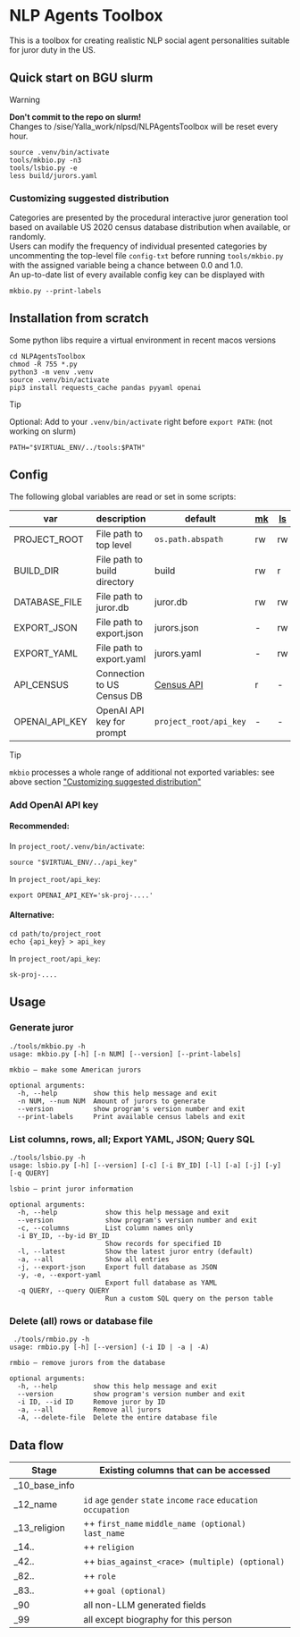 # NLP Agents Toolbox

This is a toolbox for creating realistic NLP social agent 
personalities suitable for juror duty in the US.

## Quick start on BGU slurm
> [!WARNING]
> **Don't commit to the repo on slurm!**  
> Changes to /sise/Yalla_work/nlpsd/NLPAgentsToolbox will be reset every hour.

```
source .venv/bin/activate
tools/mkbio.py -n3
tools/lsbio.py -e
less build/jurors.yaml
```

### Customizing suggested distribution
Categories are presented by the procedural interactive juror generation tool based on available US 2020 census database distribution when available, or randomly.  
Users can modify the frequency of individual presented categories by uncommenting the top-level file `config-txt` before running `tools/mkbio.py` with the assigned variable being a chance between 0.0 and 1.0.  
An up-to-date list of every available config key can be displayed with  
```
mkbio.py --print-labels
```

## Installation from scratch

Some python libs require a virtual environment in recent macos versions 
```
cd NLPAgentsToolbox
chmod -R 755 *.py
python3 -m venv .venv
source .venv/bin/activate
pip3 install requests_cache pandas pyyaml openai
```

> [!TIP]
> Optional: Add to your `.venv/bin/activate` right before `export PATH`: (not working on slurm)
> ```
> PATH="$VIRTUAL_ENV/../tools:$PATH"
> ```

## Config

The following global variables are read or set in some scripts:

| var            | description                   | default                                 | [mk](tools/mkbio.py) | [ls](tools/lsbio.py) | [rm](tools/rmbio.py) | [db](stages/utils/dbcontroller.py) | [10](stages/_10_base_info.py) | [12](stages/_12_name.py)      | [99](stages/_99_biography.py)
|----------------|-------------------------------|-----------------------------------------|-------|-------|-------|--------------|---------------|---------------|--------------------|
| PROJECT_ROOT   | File path to top level        | `os.path.abspath`                       | rw    | rw    | rw    | -            | r             | r             | -                  |
| BUILD_DIR      | File path to build directory  | build                                   | rw    | r     | r     | -            | r             | -             | -                  |
| DATABASE_FILE  | File path to juror.db         | juror.db                                | rw    | rw    | rw    | r            | -             | -             | -                  |
| EXPORT_JSON    | File path to export.json      | jurors.json                             | -     | rw    | -     | -            | -             | -             | -                  |
| EXPORT_YAML    | File path to export.yaml      | jurors.yaml                             | -     | rw    | -     | -            | -             | -             | -                  |
| API_CENSUS     | Connection to US Census DB    | [Census API](https://api.census.gov/data/2020/dec/pl) | r     | -     | -     | -            | r             | -             | -                  |
| OPENAI_API_KEY | OpenAI API key for prompt     | `project_root/api_key`                  | -     | -     | -     | -            | -             | -             | r                  |

> [!TIP]
> `mkbio` processes a whole range of additional not exported variables: see above section ["Customizing suggested distribution"](#customizing-suggested-distribution)

### Add OpenAI API key
#### Recommended:  
In ``project_root/.venv/bin/activate``:  
```
source "$VIRTUAL_ENV/../api_key"
```
In ``project_root/api_key``:  
```
export OPENAI_API_KEY='sk-proj-....'
```
  
#### Alternative:  
```
cd path/to/project_root
echo {api_key} > api_key
```
In ``project_root/api_key``:  
```
sk-proj-....
```

## Usage 

### Generate juror
```
./tools/mkbio.py -h     
usage: mkbio.py [-h] [-n NUM] [--version] [--print-labels]

mkbio – make some American jurors

optional arguments:
  -h, --help         show this help message and exit
  -n NUM, --num NUM  Amount of jurors to generate
  --version          show program's version number and exit
  --print-labels     Print available census labels and exit
```

### List columns, rows, all; Export YAML, JSON; Query SQL
```
./tools/lsbio.py -h
usage: lsbio.py [-h] [--version] [-c] [-i BY_ID] [-l] [-a] [-j] [-y] [-q QUERY]

lsbio – print juror information

optional arguments:
  -h, --help            show this help message and exit
  --version             show program's version number and exit
  -c, --columns         List column names only
  -i BY_ID, --by-id BY_ID
                        Show records for specified ID
  -l, --latest          Show the latest juror entry (default)
  -a, --all             Show all entries
  -j, --export-json     Export full database as JSON
  -y, -e, --export-yaml
                        Export full database as YAML
  -q QUERY, --query QUERY
                        Run a custom SQL query on the person table
```

### Delete (all) rows or database file
```
 ./tools/rmbio.py -h
usage: rmbio.py [-h] [--version] (-i ID | -a | -A)

rmbio – remove jurors from the database

optional arguments:
  -h, --help         show this help message and exit
  --version          show program's version number and exit
  -i ID, --id ID     Remove juror by ID
  -a, --all          Remove all jurors
  -A, --delete-file  Delete the entire database file
```

## Data flow 

| Stage | Existing columns that can be accessed |
|-|-|
| _10_base_info | |
| _12_name |  ``id`` ``age`` ``gender`` ``state`` ``income`` ``race`` ``education`` ``occupation`` |
| _13_religion | ++ ``first_name`` ``middle_name (optional)`` ``last_name`` |
| _14.. | ++ ``religion`` |
| _42.. | ++ ``bias_against_<race> (multiple) (optional)`` |
| _82.. | ++ ``role`` |
| _83.. | ++ ``goal (optional)`` |
| _90 | all non-LLM generated fields |
| _99 | all except biography for this person |
